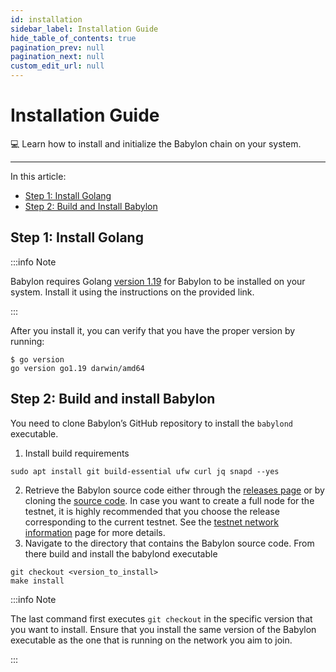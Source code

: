 ```yaml
---
id: installation
sidebar_label: Installation Guide
hide_table_of_contents: true
pagination_prev: null
pagination_next: null
custom_edit_url: null
---
```


# Installation Guide

💻 Learn how to install and initialize the Babylon chain on your system.

---

In this article:
- [Step 1: Install Golang](#step1)
- [Step 2: Build and Install Babylon](#step2)

## Step 1: Install Golang <a id="step1"></a>
:::info Note

Babylon requires Golang [version 1.19](https://go.dev/doc/install) for Babylon to be installed on your system.
Install it using the instructions on the provided link.

:::

After you install it, you can verify that you have the proper version by running:
```console
$ go version
go version go1.19 darwin/amd64
```

## Step 2: Build and install Babylon <a id="step2"></a>
You need to clone Babylon’s GitHub repository to install the `babylond` executable.

1. Install build requirements
```console
sudo apt install git build-essential ufw curl jq snapd --yes
```
2. Retrieve the Babylon source code either through the [releases page](https://github.com/babylonchain/babylon/releases) or by cloning the [source code](https://github.com/babylonchain/babylon). In case you want to create a full node for the testnet, it is highly recommended that you choose the release corresponding to the current testnet. See the [testnet network information](./testnet/network-information.md) page for more details.
3. Navigate to the directory that contains the Babylon source code. From there build and install the babylond executable
```console
git checkout <version_to_install>
make install
```

:::info Note

The last command first executes `git checkout` in the specific version that you want to install.
Ensure that you install the same version of the Babylon executable as the one that is running on the network you aim to join.

:::
